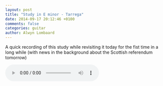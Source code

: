 ```yaml
---
layout: post
title: "Study in E minor - Tarrega"
date: 2014-09-17 20:12:46 +0100
comments: false
categories: guitar
author: Alwyn Lombaard
---
```


A quick recording of this study while revisiting it today for the fist time in a long while (with news in the background about the Scottish referendum tomorrow)

<audio controls>
  <source src="/music/Tarrega_eminor_20140917_195801.mp3" type="audio/mpeg">
</audio>